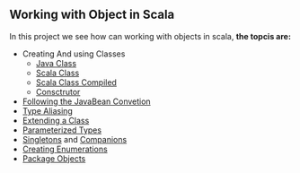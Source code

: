 Working with Object in Scala
---------------------------------
In this project we see how can working with objects in scala,  **the topcis are:**

* Creating And using Classes
  * [Java Class](https://github.com/robsonoduarte/learn-scala/blob/master/pragmatic-scala/working-with-objects/src/main/java/br/com/mystudies/java/Car.java)
  * [Scala Class](https://github.com/robsonoduarte/learn-scala/blob/master/pragmatic-scala/working-with-objects/src/main/scala/br/com/mystudies/scala/UseCar.scala)
  * [Scala Class Compiled](https://github.com/robsonoduarte/learn-scala/blob/master/pragmatic-scala/working-with-objects/src/main/scala/br/com/mystudies/scala/CreditCard.scala)
  * [Consctrutor](https://github.com/robsonoduarte/learn-scala/blob/master/pragmatic-scala/working-with-objects/src/main/scala/br/com/mystudies/scala/Construct.scala)
* [Following the JavaBean Convetion](https://github.com/robsonoduarte/learn-scala/blob/master/pragmatic-scala/working-with-objects/src/main/scala/br/com/mystudies/scala/JavaBeans.scala)
* [Type Aliasing](https://github.com/robsonoduarte/learn-scala/blob/master/pragmatic-scala/working-with-objects/src/main/scala/br/com/mystudies/scala/TypeAliasing.scala)
* [Extending a Class](https://github.com/robsonoduarte/learn-scala/blob/master/pragmatic-scala/working-with-objects/src/main/scala/br/com/mystudies/scala/Extending.scala)
* [Parameterized Types](https://github.com/robsonoduarte/learn-scala/blob/master/pragmatic-scala/working-with-objects/src/main/scala/br/com/mystudies/scala/ParameterizedType.scala)
* [Singletons](https://github.com/robsonoduarte/learn-scala/blob/master/pragmatic-scala/working-with-objects/src/main/scala/br/com/mystudies/scala/Singleton.scala) and [Companions](https://github.com/robsonoduarte/learn-scala/blob/master/pragmatic-scala/working-with-objects/src/main/scala/br/com/mystudies/scala/CompanionObjects.scala)
* [Creating Enumerations](https://github.com/robsonoduarte/learn-scala/blob/master/pragmatic-scala/working-with-objects/src/main/scala/br/com/mystudies/scala/currencies/Currency.scala) 
* [Package Objects](https://github.com/robsonoduarte/learn-scala/blob/master/pragmatic-scala/working-with-objects/src/main/scala/br/com/mystudies/scala/currencies/package.scala)

